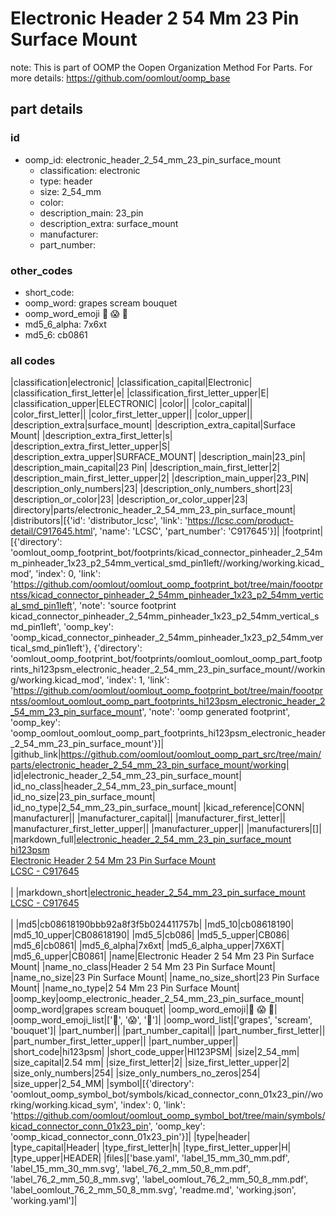 # Electronic Header 2 54 Mm 23 Pin Surface Mount  

note: This is part of OOMP the Oopen Organization Method For Parts. For more details: https://github.com/oomlout/oomp_base

##  part details





### id
* oomp_id: electronic_header_2_54_mm_23_pin_surface_mount
  * classification: electronic
  * type: header
  * size: 2_54_mm
  * color: 
  * description_main: 23_pin
  * description_extra: surface_mount
  * manufacturer: 
  * part_number: 

### other_codes
* short_code: 
* oomp_word: grapes scream bouquet
* oomp_word_emoji :grapes: :scream: :bouquet:
* md5_6_alpha: 7x6xt
* md5_6: cb0861

### all codes 
|classification|electronic|
|classification_capital|Electronic|
|classification_first_letter|e|
|classification_first_letter_upper|E|
|classification_upper|ELECTRONIC|
|color||
|color_capital||
|color_first_letter||
|color_first_letter_upper||
|color_upper||
|description_extra|surface_mount|
|description_extra_capital|Surface Mount|
|description_extra_first_letter|s|
|description_extra_first_letter_upper|S|
|description_extra_upper|SURFACE_MOUNT|
|description_main|23_pin|
|description_main_capital|23 Pin|
|description_main_first_letter|2|
|description_main_first_letter_upper|2|
|description_main_upper|23_PIN|
|description_only_numbers|23|
|description_only_numbers_short|23|
|description_or_color|23|
|description_or_color_upper|23|
|directory|parts/electronic_header_2_54_mm_23_pin_surface_mount|
|distributors|[{'id': 'distributor_lcsc', 'link': 'https://lcsc.com/product-detail/C917645.html', 'name': 'LCSC', 'part_number': 'C917645'}]|
|footprint|[{'directory': 'oomlout_oomp_footprint_bot/footprints/kicad_connector_pinheader_2_54mm_pinheader_1x23_p2_54mm_vertical_smd_pin1left//working/working.kicad_mod', 'index': 0, 'link': 'https://github.com/oomlout/oomlout_oomp_footprint_bot/tree/main/foootprntss/kicad_connector_pinheader_2_54mm_pinheader_1x23_p2_54mm_vertical_smd_pin1left', 'note': 'source footprint kicad_connector_pinheader_2_54mm_pinheader_1x23_p2_54mm_vertical_smd_pin1left', 'oomp_key': 'oomp_kicad_connector_pinheader_2_54mm_pinheader_1x23_p2_54mm_vertical_smd_pin1left'}, {'directory': 'oomlout_oomp_footprint_bot/footprints/oomlout_oomlout_oomp_part_footprints_hi123psm_electronic_header_2_54_mm_23_pin_surface_mount//working/working.kicad_mod', 'index': 1, 'link': 'https://github.com/oomlout/oomlout_oomp_footprint_bot/tree/main/foootprntss/oomlout_oomlout_oomp_part_footprints_hi123psm_electronic_header_2_54_mm_23_pin_surface_mount', 'note': 'oomp generated footprint', 'oomp_key': 'oomp_oomlout_oomlout_oomp_part_footprints_hi123psm_electronic_header_2_54_mm_23_pin_surface_mount'}]|
|github_link|https://github.com/oomlout/oomlout_oomp_part_src/tree/main/parts/electronic_header_2_54_mm_23_pin_surface_mount/working|
|id|electronic_header_2_54_mm_23_pin_surface_mount|
|id_no_class|header_2_54_mm_23_pin_surface_mount|
|id_no_size|23_pin_surface_mount|
|id_no_type|2_54_mm_23_pin_surface_mount|
|kicad_reference|CONN|
|manufacturer||
|manufacturer_capital||
|manufacturer_first_letter||
|manufacturer_first_letter_upper||
|manufacturer_upper||
|manufacturers|[]|
|markdown_full|[electronic_header_2_54_mm_23_pin_surface_mount](https://github.com/oomlout/oomlout_oomp_part_src/tree/main/parts/electronic_header_2_54_mm_23_pin_surface_mount/working)<br>[hi123psm](https://github.com/oomlout/oomlout_oomp_part_src/tree/main/parts/electronic_header_2_54_mm_23_pin_surface_mount/working)<br>[Electronic Header 2 54 Mm 23 Pin Surface Mount](https://github.com/oomlout/oomlout_oomp_part_src/tree/main/parts/electronic_header_2_54_mm_23_pin_surface_mount/working)<br>[LCSC - C917645<br>](https://lcsc.com/product-detail/C917645.html)<br>|
|markdown_short|[electronic_header_2_54_mm_23_pin_surface_mount](https://github.com/oomlout/oomlout_oomp_part_src/tree/main/parts/electronic_header_2_54_mm_23_pin_surface_mount/working)<br>[LCSC - C917645<br>](https://lcsc.com/product-detail/C917645.html)<br>|
|md5|cb08618190bbb92a8f3f5b024411757b|
|md5_10|cb08618190|
|md5_10_upper|CB08618190|
|md5_5|cb086|
|md5_5_upper|CB086|
|md5_6|cb0861|
|md5_6_alpha|7x6xt|
|md5_6_alpha_upper|7X6XT|
|md5_6_upper|CB0861|
|name|Electronic Header 2 54 Mm 23 Pin Surface Mount|
|name_no_class|Header 2 54 Mm 23 Pin Surface Mount|
|name_no_size|23 Pin Surface Mount|
|name_no_size_short|23 Pin Surface Mount|
|name_no_type|2 54 Mm 23 Pin Surface Mount|
|oomp_key|oomp_electronic_header_2_54_mm_23_pin_surface_mount|
|oomp_word|grapes scream bouquet|
|oomp_word_emoji|:grapes: :scream: :bouquet:|
|oomp_word_emoji_list|[':grapes:', ':scream:', ':bouquet:']|
|oomp_word_list|['grapes', 'scream', 'bouquet']|
|part_number||
|part_number_capital||
|part_number_first_letter||
|part_number_first_letter_upper||
|part_number_upper||
|short_code|hi123psm|
|short_code_upper|HI123PSM|
|size|2_54_mm|
|size_capital|2.54 mm|
|size_first_letter|2|
|size_first_letter_upper|2|
|size_only_numbers|254|
|size_only_numbers_no_zeros|254|
|size_upper|2_54_MM|
|symbol|[{'directory': 'oomlout_oomp_symbol_bot/symbols/kicad_connector_conn_01x23_pin//working/working.kicad_sym', 'index': 0, 'link': 'https://github.com/oomlout/oomlout_oomp_symbol_bot/tree/main/symbols/kicad_connector_conn_01x23_pin', 'oomp_key': 'oomp_kicad_connector_conn_01x23_pin'}]|
|type|header|
|type_capital|Header|
|type_first_letter|h|
|type_first_letter_upper|H|
|type_upper|HEADER|
|files|['base.yaml', 'label_15_mm_30_mm.pdf', 'label_15_mm_30_mm.svg', 'label_76_2_mm_50_8_mm.pdf', 'label_76_2_mm_50_8_mm.svg', 'label_oomlout_76_2_mm_50_8_mm.pdf', 'label_oomlout_76_2_mm_50_8_mm.svg', 'readme.md', 'working.json', 'working.yaml']|
